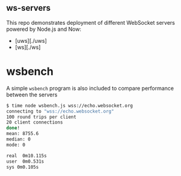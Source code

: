 ws-servers
----------

This repo demonstrates deployment of different WebSocket servers powered by
Node.js and Now:

 * [uws][./uws]
 * [ws][./ws]

wsbench
=======

A simple `wsbench` program is also included to compare performance between
the servers

```bash
$ time node wsbench.js wss://echo.websocket.org
connecting to "wss://echo.websocket.org"
100 round trips per client
20 client connections
done!
mean: 8755.6
median: 0
mode: 0

real  0m10.115s
user  0m0.531s
sys 0m0.105s
```
